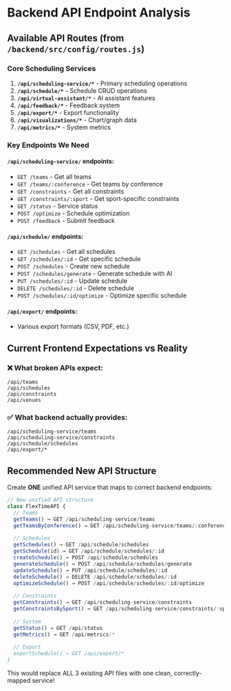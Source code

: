 # Backend API Endpoint Analysis

## Available API Routes (from `/backend/src/config/routes.js`)

### Core Scheduling Services
1. **`/api/scheduling-service/*`** - Primary scheduling operations
2. **`/api/schedule/*`** - Schedule CRUD operations  
3. **`/api/virtual-assistant/*`** - AI assistant features
4. **`/api/feedback/*`** - Feedback system
5. **`/api/export/*`** - Export functionality
6. **`/api/visualizations/*`** - Chart/graph data
7. **`/api/metrics/*`** - System metrics

### Key Endpoints We Need

#### `/api/scheduling-service/` endpoints:
- `GET /teams` - Get all teams
- `GET /teams/:conference` - Get teams by conference  
- `GET /constraints` - Get all constraints
- `GET /constraints/:sport` - Get sport-specific constraints
- `GET /status` - Service status
- `POST /optimize` - Schedule optimization
- `POST /feedback` - Submit feedback

#### `/api/schedule/` endpoints:
- `GET /schedules` - Get all schedules
- `GET /schedules/:id` - Get specific schedule
- `POST /schedules` - Create new schedule
- `POST /schedules/generate` - Generate schedule with AI
- `PUT /schedules/:id` - Update schedule
- `DELETE /schedules/:id` - Delete schedule
- `POST /schedules/:id/optimize` - Optimize specific schedule

#### `/api/export/` endpoints:
- Various export formats (CSV, PDF, etc.)

## Current Frontend Expectations vs Reality

### ❌ What broken APIs expect:
```
/api/teams
/api/schedules  
/api/constraints
/api/venues
```

### ✅ What backend actually provides:
```
/api/scheduling-service/teams
/api/scheduling-service/constraints  
/api/schedule/schedules
/api/export/*
```

## Recommended New API Structure

Create **ONE** unified API service that maps to correct backend endpoints:

```typescript
// New unified API structure
class FlexTimeAPI {
  // Teams
  getTeams() → GET /api/scheduling-service/teams
  getTeamsByConference() → GET /api/scheduling-service/teams/:conference
  
  // Schedules  
  getSchedules() → GET /api/schedule/schedules
  getSchedule(id) → GET /api/schedule/schedules/:id
  createSchedule() → POST /api/schedule/schedules
  generateSchedule() → POST /api/schedule/schedules/generate
  updateSchedule() → PUT /api/schedule/schedules/:id
  deleteSchedule() → DELETE /api/schedule/schedules/:id
  optimizeSchedule() → POST /api/schedule/schedules/:id/optimize
  
  // Constraints
  getConstraints() → GET /api/scheduling-service/constraints
  getConstraintsBySport() → GET /api/scheduling-service/constraints/:sport
  
  // System
  getStatus() → GET /api/status
  getMetrics() → GET /api/metrics/*
  
  // Export
  exportSchedule() → GET /api/export/*
}
```

This would replace ALL 3 existing API files with one clean, correctly-mapped service!
